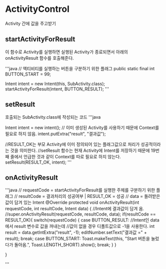 # ActivityControl
Activity 간에 값을 주고받기

## startActivityForResult

이 함수로 Activity를 실행하면 실행된 Activity가 종료되면서 아래의 onActivityResult 함수를 호출해준다.

'''java
// 액티비티를 실행하는 버튼을 구분하기 위한 플래그
public static final int BUTTON_START = 99;

Intent intent = new Intent(this, SubActivity.class);
startActivityForResult(intent, BUTTON_RESULT);
'''


## setResult
호출되는 SubActivity.class에 작성되는 코드
'''java

Intent intent = new intent(); // 이미 생성된 Activity를 사용하기 때문에 Context를 필요로 하지 않음.
intent.putExtra("result", "결과값");

//RESULT_OK는 부모 Activity에 이미 정의되어 있는 플래그값으로 처리가 성공적이라는 것을 의미한다.
//setResult 함수는 현재 Activity에 Intent를 저장하기 때문에 19번째 줄에서 언급한 것과 같이 Context를 따로 필요로 하지 않는다. 
setResult(RESULT_OK, intent);
'''

## onActivityResult

'''java
// requestCode = startActivityForResult를 실행한 주체를 구분하기 위한 플래그
// resultCode = 결과처리의 성공여부 | RESULT_OK = 성공
// data = 돌려받은 값이 담겨 있는 Intent
@Override
protected void onActivityResult(int requestCode, int resultCode, Intent data) {                 //Intent에 결과값이 담겨 옴.
      //super.onActivityResult(requestCode, resultCode, data);
      if(resultCode == RESULT_OK){
      switch(requestCode) {
          case BUTTON_RESULT:
              //Intent인 data에서 result 변수로 값을 꺼내는데
              //값이 없을 경우 디폴트값으로 -1을 사용한다.
              int result = data.getIntExtra("result", -1);
              editNumber.setText("결과값 =" + result);
              break;
          case BUTTON_START:
              Toast.makeText(this, "Start 버튼을 눌렀다가 돌아옴.", Toast.LENGTH_SHORT).show();
              break;
      }
      }

  }

'''
